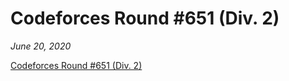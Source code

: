 # Codeforces Round #651 (Div. 2)

*June 20, 2020*

[Codeforces Round #651 (Div. 2)](https://codeforces.com/contest/1370)

